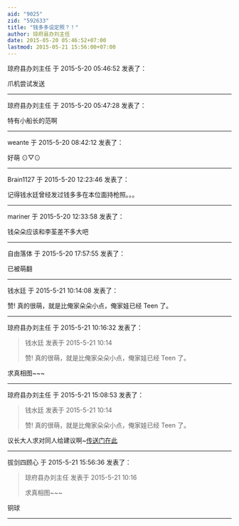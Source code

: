 ```yaml
---
aid: "9025"
zid: "592633"
title: "钱多多设定照？！"
author: 琼府县办刘主任
date: 2015-05-20 05:46:52+07:00
lastmod: 2015-05-21 15:56:00+07:00
---
```


琼府县办刘主任 于 2015-5-20 05:46:52 发表了：

爪机尝试发送

---

琼府县办刘主任 于 2015-5-20 05:47:28 发表了：

特有小船长的范啊

---

weante 于 2015-5-20 08:42:12 发表了：

好萌 ⊙▽⊙

---

Brain1127 于 2015-5-20 12:23:46 发表了：

记得钱水廷曾经发过钱多多在本位面持枪照。。。

---

mariner 于 2015-5-20 12:33:58 发表了：

钱朵朵应该和李荃差不多大吧

---

自由落体 于 2015-5-20 17:57:55 发表了：

已被萌翻

---

钱水廷 于 2015-5-21 10:14:08 发表了：

赞! 真的很萌，就是比俺家朵朵小点，俺家娃已经 Teen 了。

---

琼府县办刘主任 于 2015-5-21 10:16:32 发表了：

> 钱水廷 发表于 2015-5-21 10:14
>
> 赞! 真的很萌，就是比俺家朵朵小点，俺家娃已经 Teen 了。

求真相图~~~

---

琼府县办刘主任 于 2015-5-21 15:08:53 发表了：

> 钱水廷 发表于 2015-5-21 10:14
>
> 赞! 真的很萌，就是比俺家朵朵小点，俺家娃已经 Teen 了。

议长大人求对同人给建议啊~[传送门在此](http://bbs.cctvdream.com.cn/forum.php?mod=viewthread&tid=588895&extra=page%3D2&page=1)

---

拔剑四顾心 于 2015-5-21 15:56:36 发表了：

> 琼府县办刘主任 发表于 2015-5-21 10:16
>
> 求真相图~~~

铜球

---
